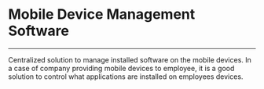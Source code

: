 # Mobile Device Management Software
---
Centralized solution to manage installed software on the mobile devices. In a case of company providing mobile devices to employee, it is a good solution to control what applications are installed on employees devices. 